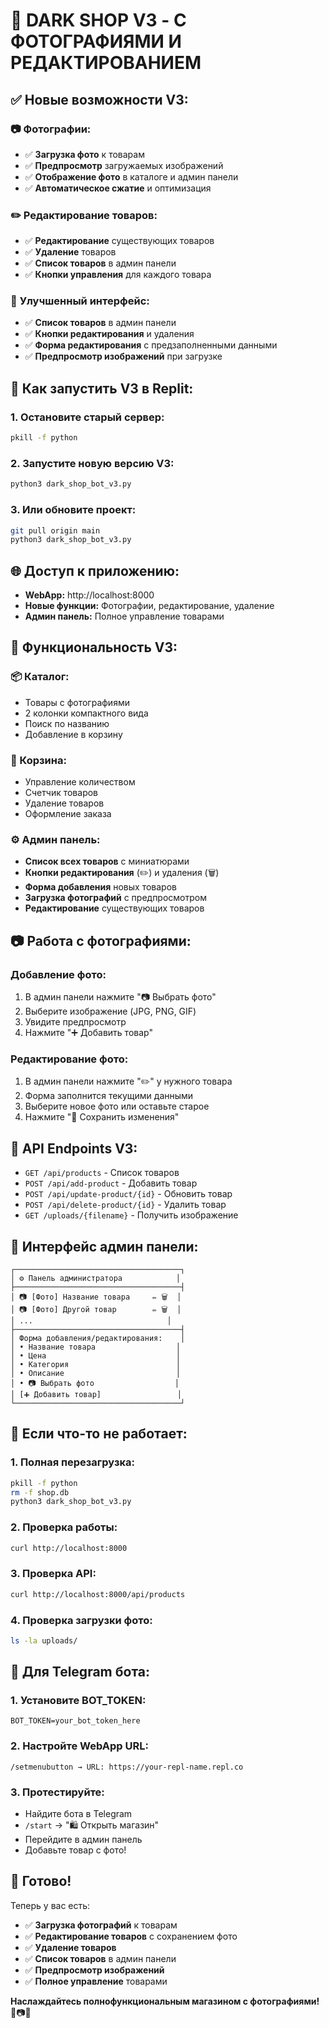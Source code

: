 # 🌙 DARK SHOP V3 - С ФОТОГРАФИЯМИ И РЕДАКТИРОВАНИЕМ

## ✅ **Новые возможности V3:**

### 📷 **Фотографии:**
- ✅ **Загрузка фото** к товарам
- ✅ **Предпросмотр** загружаемых изображений
- ✅ **Отображение фото** в каталоге и админ панели
- ✅ **Автоматическое сжатие** и оптимизация

### ✏️ **Редактирование товаров:**
- ✅ **Редактирование** существующих товаров
- ✅ **Удаление** товаров
- ✅ **Список товаров** в админ панели
- ✅ **Кнопки управления** для каждого товара

### 🎨 **Улучшенный интерфейс:**
- ✅ **Список товаров** в админ панели
- ✅ **Кнопки редактирования** и удаления
- ✅ **Форма редактирования** с предзаполненными данными
- ✅ **Предпросмотр изображений** при загрузке

## 🚀 **Как запустить V3 в Replit:**

### **1. Остановите старый сервер:**
```bash
pkill -f python
```

### **2. Запустите новую версию V3:**
```bash
python3 dark_shop_bot_v3.py
```

### **3. Или обновите проект:**
```bash
git pull origin main
python3 dark_shop_bot_v3.py
```

## 🌐 **Доступ к приложению:**

- **WebApp:** http://localhost:8000
- **Новые функции:** Фотографии, редактирование, удаление
- **Админ панель:** Полное управление товарами

## 🎯 **Функциональность V3:**

### **📦 Каталог:**
- Товары с фотографиями
- 2 колонки компактного вида
- Поиск по названию
- Добавление в корзину

### **🛒 Корзина:**
- Управление количеством
- Счетчик товаров
- Удаление товаров
- Оформление заказа

### **⚙️ Админ панель:**
- **Список всех товаров** с миниатюрами
- **Кнопки редактирования** (✏️) и удаления (🗑️)
- **Форма добавления** новых товаров
- **Загрузка фотографий** с предпросмотром
- **Редактирование** существующих товаров

## 📷 **Работа с фотографиями:**

### **Добавление фото:**
1. В админ панели нажмите "📷 Выбрать фото"
2. Выберите изображение (JPG, PNG, GIF)
3. Увидите предпросмотр
4. Нажмите "➕ Добавить товар"

### **Редактирование фото:**
1. В админ панели нажмите "✏️" у нужного товара
2. Форма заполнится текущими данными
3. Выберите новое фото или оставьте старое
4. Нажмите "💾 Сохранить изменения"

## 🔧 **API Endpoints V3:**

- `GET /api/products` - Список товаров
- `POST /api/add-product` - Добавить товар
- `POST /api/update-product/{id}` - Обновить товар
- `POST /api/delete-product/{id}` - Удалить товар
- `GET /uploads/{filename}` - Получить изображение

## 🎨 **Интерфейс админ панели:**

```
┌─────────────────────────────────────┐
│ ⚙️ Панель администратора            │
├─────────────────────────────────────┤
│ 📷 [Фото] Название товара     ✏️ 🗑️  │
│ 📷 [Фото] Другой товар        ✏️ 🗑️  │
│ ...                              │
├─────────────────────────────────────┤
│ Форма добавления/редактирования:    │
│ • Название товара                  │
│ • Цена                             │
│ • Категория                        │
│ • Описание                         │
│ • 📷 Выбрать фото                  │
│ [➕ Добавить товар]                 │
└─────────────────────────────────────┘
```

## 🔧 **Если что-то не работает:**

### **1. Полная перезагрузка:**
```bash
pkill -f python
rm -f shop.db
python3 dark_shop_bot_v3.py
```

### **2. Проверка работы:**
```bash
curl http://localhost:8000
```

### **3. Проверка API:**
```bash
curl http://localhost:8000/api/products
```

### **4. Проверка загрузки фото:**
```bash
ls -la uploads/
```

## 📱 **Для Telegram бота:**

### **1. Установите BOT_TOKEN:**
```
BOT_TOKEN=your_bot_token_here
```

### **2. Настройте WebApp URL:**
```
/setmenubutton → URL: https://your-repl-name.repl.co
```

### **3. Протестируйте:**
- Найдите бота в Telegram
- `/start` → "🛍️ Открыть магазин"
- Перейдите в админ панель
- Добавьте товар с фото!

## 🎉 **Готово!**

Теперь у вас есть:
- ✅ **Загрузка фотографий** к товарам
- ✅ **Редактирование товаров** с сохранением фото
- ✅ **Удаление товаров**
- ✅ **Список товаров** в админ панели
- ✅ **Предпросмотр изображений**
- ✅ **Полное управление** товарами

**Наслаждайтесь полнофункциональным магазином с фотографиями!** 🌙📷✨
